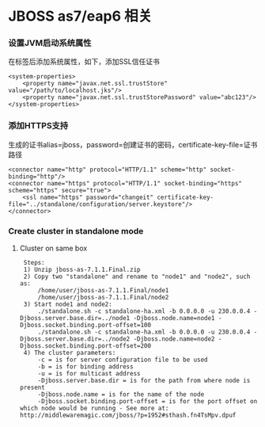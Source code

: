 JBOSS as7/eap6 相关
============

### 设置JVM启动系统属性

在<extensions></extensions>标签后添加系统属性，如下，添加SSL信任证书

    <system-properties>
        <property name="javax.net.ssl.trustStore" value="/path/to/localhost.jks"/>
        <property name="javax.net.ssl.trustStorePassword" value="abc123"/>
    </system-properties>


### 添加HTTPS支持

生成的证书alias=jboss，password=创建证书的密码，certificate-key-file=证书路径

    <connector name="http" protocol="HTTP/1.1" scheme="http" socket-binding="http"/>
    <connector name="https" protocol="HTTP/1.1" socket-binding="https" scheme="https" secure="true">
        <ssl name="https" password="changeit" certificate-key-file="../standalone/configuration/server.keystore"/>
    </connector>

### Create cluster in standalone mode

1. Cluster on same box

        Steps:
        1) Unzip jboss-as-7.1.1.Final.zip
        2) Copy two "standalone" and rename to "node1" and "node2", such as:
            /home/user/jboss-as-7.1.1.Final/node1
            /home/user/jboss-as-7.1.1.Final/node2
        3) Start node1 and node2:
            ./standalone.sh -c standalone-ha.xml -b 0.0.0.0 -u 230.0.0.4 -Djboss.server.base.dir=../node1 -Djboss.node.name=node1 -Djboss.socket.binding.port-offset=100
            ./standalone.sh -c standalone-ha.xml -b 0.0.0.0 -u 230.0.0.4 -Djboss.server.base.dir=../node2 -Djboss.node.name=node2 -Djboss.socket.binding.port-offset=200
        4) The cluster parameters:
            -c = is for server configuration file to be used
            -b = is for binding address
            -u = is for multicast address
            -Djboss.server.base.dir = is for the path from where node is present
            -Djboss.node.name = is for the name of the node
            -Djboss.socket.binding.port-offset = is for the port offset on which node would be running - See more at: http://middlewaremagic.com/jboss/?p=1952#sthash.fn4TsMpv.dpuf
